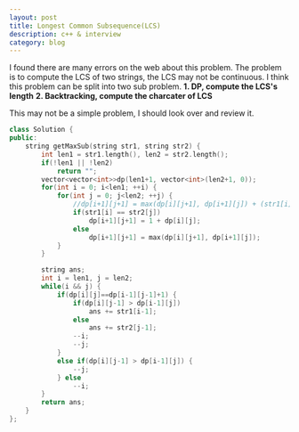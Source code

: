 ```yaml
---
layout: post
title: Longest Common Subsequence(LCS)
description: c++ & interview
category: blog
---
```


I found there are many errors on the web about this problem. The problem is to compute the LCS of two strings, the LCS may not be continuous. I think this problem can be split into two sub problem.
**1. DP, compute the LCS's length**
**2. Backtracking, compute the charcater of LCS**

This may not be a simple problem, I should look over and review it.

``` c++
class Solution {
public:
    string getMaxSub(string str1, string str2) {
        int len1 = str1.length(), len2 = str2.length();
        if(!len1 || !len2)
            return "";
        vector<vector<int>>dp(len1+1, vector<int>(len2+1, 0));
        for(int i = 0; i<len1; ++i) {
            for(int j = 0; j<len2; ++j) {
                //dp[i+1][j+1] = max(dp[i][j+1], dp[i+1][j]) + (str1[i]==str2[j]);
                if(str1[i] == str2[j])
                    dp[i+1][j+1] = 1 + dp[i][j];
                else
                    dp[i+1][j+1] = max(dp[i][j+1], dp[i+1][j]);
            }
        }

        string ans;
        int i = len1, j = len2;
        while(i && j) {
            if(dp[i][j]==dp[i-1][j-1]+1) {
                if(dp[i][j-1] > dp[i-1][j])
                    ans += str1[i-1];
                else
                    ans += str2[j-1];
                --i;
                --j;
            }
            else if(dp[i][j-1] > dp[i-1][j]) {
                --j;
            } else
                --i;
        }
        return ans;
    }
};
```

